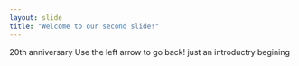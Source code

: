 ```yaml
---
layout: slide
title: "Welcome to our second slide!"
---
```

20th anniversary
Use the left arrow to go back!
just an introductry begining
